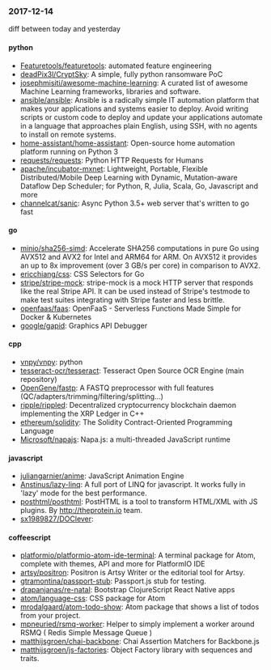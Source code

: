 ### 2017-12-14
diff between today and yesterday

#### python
* [Featuretools/featuretools](https://github.com/Featuretools/featuretools): automated feature engineering
* [deadPix3l/CryptSky](https://github.com/deadPix3l/CryptSky): A simple, fully python ransomware PoC
* [josephmisiti/awesome-machine-learning](https://github.com/josephmisiti/awesome-machine-learning): A curated list of awesome Machine Learning frameworks, libraries and software.
* [ansible/ansible](https://github.com/ansible/ansible): Ansible is a radically simple IT automation platform that makes your applications and systems easier to deploy. Avoid writing scripts or custom code to deploy and update your applications automate in a language that approaches plain English, using SSH, with no agents to install on remote systems.
* [home-assistant/home-assistant](https://github.com/home-assistant/home-assistant):  Open-source home automation platform running on Python 3
* [requests/requests](https://github.com/requests/requests): Python HTTP Requests for Humans 
* [apache/incubator-mxnet](https://github.com/apache/incubator-mxnet): Lightweight, Portable, Flexible Distributed/Mobile Deep Learning with Dynamic, Mutation-aware Dataflow Dep Scheduler; for Python, R, Julia, Scala, Go, Javascript and more
* [channelcat/sanic](https://github.com/channelcat/sanic): Async Python 3.5+ web server that's written to go fast

#### go
* [minio/sha256-simd](https://github.com/minio/sha256-simd): Accelerate SHA256 computations in pure Go using AVX512 and AVX2 for Intel and ARM64 for ARM. On AVX512 it provides an up to 8x improvement (over 3 GB/s per core) in comparison to AVX2.
* [ericchiang/css](https://github.com/ericchiang/css): CSS Selectors for Go
* [stripe/stripe-mock](https://github.com/stripe/stripe-mock): stripe-mock is a mock HTTP server that responds like the real Stripe API. It can be used instead of Stripe's testmode to make test suites integrating with Stripe faster and less brittle.
* [openfaas/faas](https://github.com/openfaas/faas): OpenFaaS - Serverless Functions Made Simple for Docker & Kubernetes
* [google/gapid](https://github.com/google/gapid): Graphics API Debugger

#### cpp
* [vnpy/vnpy](https://github.com/vnpy/vnpy): python
* [tesseract-ocr/tesseract](https://github.com/tesseract-ocr/tesseract): Tesseract Open Source OCR Engine (main repository)
* [OpenGene/fastp](https://github.com/OpenGene/fastp): A FASTQ preprocessor with full features (QC/adapters/trimming/filtering/splitting...)
* [ripple/rippled](https://github.com/ripple/rippled): Decentralized cryptocurrency blockchain daemon implementing the XRP Ledger in C++
* [ethereum/solidity](https://github.com/ethereum/solidity): The Solidity Contract-Oriented Programming Language
* [Microsoft/napajs](https://github.com/Microsoft/napajs): Napa.js: a multi-threaded JavaScript runtime

#### javascript
* [juliangarnier/anime](https://github.com/juliangarnier/anime): JavaScript Animation Engine
* [Anstinus/lazy-linq](https://github.com/Anstinus/lazy-linq): A full port of LINQ for javascript. It works fully in 'lazy' mode for the best performance.
* [posthtml/posthtml](https://github.com/posthtml/posthtml): PostHTML is a tool to transform HTML/XML with JS plugins. By http://theprotein.io team.
* [sx1989827/DOClever](https://github.com/sx1989827/DOClever): 

#### coffeescript
* [platformio/platformio-atom-ide-terminal](https://github.com/platformio/platformio-atom-ide-terminal): A terminal package for Atom, complete with themes, API and more for PlatformIO IDE
* [artsy/positron](https://github.com/artsy/positron): Positron is Artsy Writer or the editorial tool for Artsy.
* [gtramontina/passport-stub](https://github.com/gtramontina/passport-stub): Passport.js stub for testing.
* [drapanjanas/re-natal](https://github.com/drapanjanas/re-natal): Bootstrap ClojureScript React Native apps
* [atom/language-css](https://github.com/atom/language-css): CSS package for Atom
* [mrodalgaard/atom-todo-show](https://github.com/mrodalgaard/atom-todo-show): Atom package that shows a list of todos from your project.
* [mpneuried/rsmq-worker](https://github.com/mpneuried/rsmq-worker): Helper to simply implement a worker around RSMQ ( Redis Simple Message Queue )
* [matthijsgroen/chai-backbone](https://github.com/matthijsgroen/chai-backbone): Chai Assertion Matchers for Backbone.js
* [matthijsgroen/js-factories](https://github.com/matthijsgroen/js-factories): Object Factory library with sequences and traits.
